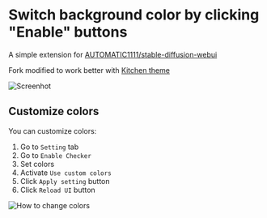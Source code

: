 
# Switch background color by clicking "Enable" buttons

A simple extension for [AUTOMATIC1111/stable-diffusion-webui](https://github.com/AUTOMATIC1111/stable-diffusion-webui)

Fork modified to work better with [Kitchen theme](https://github.com/canisminor1990/sd-web-ui-kitchen-theme.git)

![Screenhot](https://user-images.githubusercontent.com/36136394/228960629-86b64ab4-b317-4e67-b713-d4ded549d6f6.png)


## Customize colors

You can customize colors:

1. Go to ``Setting`` tab
2. Go to ``Enable Checker``
3. Set colors
4. Activate ``Use custom colors``
5. Click ``Apply setting`` button
6. Click ``Reload UI`` button

![How to change colors](https://user-images.githubusercontent.com/963961/227758528-72929965-e4fe-466e-933a-6cd02cc5b174.png)
